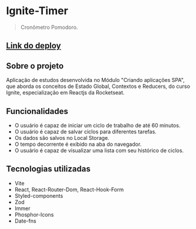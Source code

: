 # Ignite-Timer

> Cronômetro Pomodoro.

## [Link do deploy](https://ignite-timer-ochre.vercel.app/)


## Sobre o projeto

Aplicação de estudos desenvolvida no Módulo "Criando aplicações SPA", que aborda os conceitos de Estado Global, Contextos e Reducers, 
do curso Ignite, especialização em Reactjs da Rocketseat.

## Funcionalidades

- O usuário é capaz de iniciar um ciclo de trabalho de até 60 minutos.
- O usuário é capaz de salvar ciclos para diferentes tarefas.
- Os dados são salvos no Local Storage.
- O tempo decorrente é exibido na aba do navegador.
- O usuário é capaz de visualizar uma lista com seu histórico de ciclos.

## Tecnologias utilizadas

- Vite
- React, React-Router-Dom, React-Hook-Form
- Styled-components
- Zod
- Immer
- Phosphor-Icons
- Date-fns
